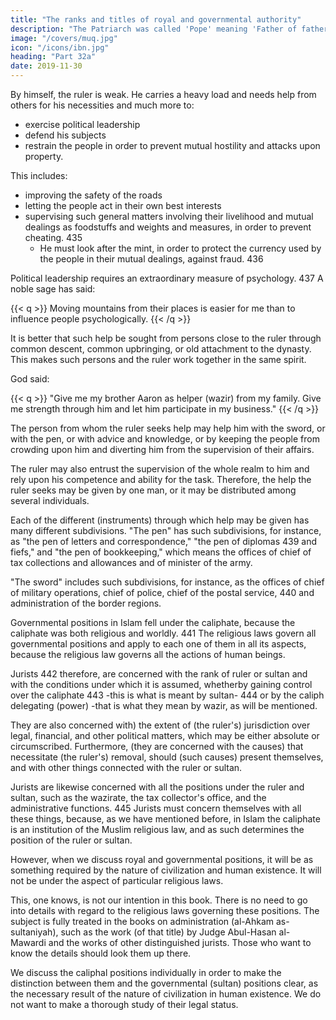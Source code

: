 ```yaml
---
title: "The ranks and titles of royal and governmental authority"
description: "The Patriarch was called 'Pope' meaning 'Father of fathers'. It first appeared in Egypt, according to the theory of Jirjis b. al-'Amid in his History"
image: "/covers/muq.jpg"
icon: "/icons/ibn.jpg"
heading: "Part 32a"
date: 2019-11-30
---
```





<!-- ## 32. The ranks of royal and governmental authority and the titles that go with those ranks. -->

By himself, the ruler is weak. He carries a heavy load and needs help from others for his necessities and much more to:
- exercise political leadership
- defend his subjects
- restrain the people in order to prevent mutual hostility and attacks upon property.

<!--  over his own species, over the creatures and servants of God whom God entrusted to him as subjects. He must defend and protect the community from its enemies.  -->

This includes:
- improving the safety of the roads 
- letting the people act in their own best interests
- supervising such general matters involving their livelihood and mutual dealings as foodstuffs and weights and measures, in order to prevent cheating. 435 
  - He must look after the mint, in order to protect the currency used by the people in their mutual dealings, against fraud. 436 

<!-- He must exercise political leadership and get people to submit to him to the degree he desires and be satisfied, both with his intentions regarding them and with the fact that he alone has all the
glory and they have none. --> 

Political leadership requires an extraordinary measure of psychology. 437 A noble sage has said:

{{< q >}}
Moving mountains from their places is easier for me than to influence people psychologically. <!-- 437a -->
{{< /q >}}

It is better that such help be sought from persons close to the ruler through common descent, common upbringing, or old attachment to the dynasty. This makes such persons and the ruler work together in the same spirit. 

God said:

{{< q >}}
"Give me my brother Aaron as helper (wazir) from my family. Give me strength through him and let him participate in my business." <!-- 438 -->
{{< /q >}}


The person from whom the ruler seeks help may help him with the sword, or with the pen, or with advice and knowledge, or by keeping the people from crowding upon him and diverting him from the supervision of their affairs. 

The ruler may also entrust the supervision of the whole realm to him and rely upon his competence and ability for the task. Therefore, the help the ruler seeks may be given by one man, or it may be distributed among several individuals.

Each of the different (instruments) through which help may be given has many different subdivisions. "The pen" has such subdivisions, for instance, as "the pen of letters and correspondence," "the pen of diplomas 439 and fiefs," and "the pen of bookkeeping," which means the offices of chief of tax collections and allowances and of minister of the army. 

"The sword" includes such subdivisions, for instance, as the offices of chief of military operations, chief of police, chief of the postal service, 440 and administration of the border regions. 

Governmental positions in Islam fell under the caliphate, because the caliphate was both religious and worldly. 441 The religious laws govern all governmental positions and apply to each one of them in all its aspects, because the religious law governs all the actions of human beings. 

Jurists 442 therefore, are concerned with the rank of ruler or sultan and with the conditions under which it is assumed, whetherby gaining control over the caliphate 443 -this is what is meant by sultan- 444 or by the caliph delegating (power) -that is what they mean by wazir, as will be
mentioned. 

They are also concerned with) the extent of (the ruler's) jurisdiction over legal, financial, and other political matters, which may be either absolute or circumscribed. Furthermore, (they are concerned with the causes) that necessitate (the ruler's) removal, should (such causes) present themselves, and with other things connected with the ruler or sultan. 

Jurists are likewise concerned with all the positions under the ruler and sultan, such as the wazirate, the tax collector's office, and the administrative functions. 445 Jurists must concern themselves with all these things, because, as we have mentioned before, in Islam the caliphate is an institution of the Muslim religious law, and as such determines the position of the ruler or sultan.

However, when we discuss royal and governmental positions, it will be as something required by the nature of civilization and human existence. It will not be under the aspect of particular religious laws. 

This, one knows, is not our intention in this book. There is no need to go into details with regard to the religious laws governing these positions. The subject is fully treated in the books on administration (al-Ahkam as-sultaniyah), such as the work (of that title) by Judge Abul-Hasan al-Mawardi and the works of other distinguished jurists. Those who want to know the details should look them up there. 

We discuss the caliphal positions individually in order to make the distinction between them and the governmental (sultan) positions clear, as the necessary result of the nature of civilization in human existence. We do not want to make a thorough study of their legal status. 

<!-- This is not the purpose of our book. Thus, we shall discuss those matters only  -->

<!-- God gives success. -->

